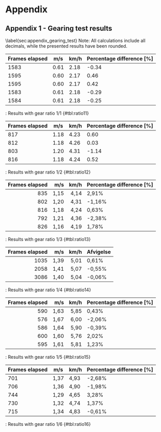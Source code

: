 # Appendix

## Appendix 1 - Gearing test results
\label{sec:appendix_gearing_test}
Note: All calculations include all decimals, while the presented results have been rounded.

| Frames elapsed | m/s  | km/h | Percentage difference [%] |
|----------------|------|------|---------------------------|
| 1583           | 0.61 | 2.18 |                     -0.34 |
| 1595           | 0.60 | 2.17 |                      0.46 |
| 1595           | 0.60 | 2.17 |                      0.42 |
| 1583           | 0.61 | 2.18 |                     -0.29 |
| 1584           | 0.61 | 2.18 |                     -0.25 |
: Results with gear ratio 1/1 {#tbl:ratio11}

| Frames elapsed | m/s  | km/h | Percentage difference [%] |
|----------------|------|------|---------------------------|
| 817           | 1.18 | 4.23 |                      0.60 |
| 812           | 1.18 | 4.26 |                      0.03 |
| 803           | 1.20 | 4.31 |                     -1.14 |
| 816           | 1.18 | 4.24 |                      0.52 |
: Results with gear ratio 1/2 {#tbl:ratio12}

|  Frames elapsed | m/s | km/h | Percentage difference [%] |
|  ------: | ------: | ------: | ------ |
|  835 | 1,15 | 4,14 | 2,91% |
|  802 | 1,20 | 4,31 | -1,16% |
|  816 | 1,18 | 4,24 | 0,63% |
|  792 | 1,21 | 4,36 | -2,38% |
|  826 | 1,16 | 4,19 | 1,78% |
: Results with gear ratio 1/3 {#tbl:ratio13}

|  Frames elapsed | m/s | km/h | Afvigelse |
|  ------: | ------: | ------: | ------ |
|  1035 | 1,39 | 5,01 | 0,61% |
|  2058 | 1,41 | 5,07 | -0,55% |
|  3086 | 1,40 | 5,04 | -0,06% |
: Results with gear ratio 1/4 {#tbl:ratio14}

|  Frames elapsed | m/s | km/h | Percentage difference [%] |
|  ------: | ------: | ------: | ------ |
|  590 | 1,63 | 5,85 | 0,43% |
|  576 | 1,67 | 6,00 | -2,06% |
|  586 | 1,64 | 5,90 | -0,39% |
|  600 | 1,60 | 5,76 | 2,02% |
|  595 | 1,61 | 5,81 | 1,23% |
: Results with gear ratio 1/5 {#tbl:ratio15}

|  Frames elapsed | m/s | km/h | Percentage difference [%] |
|  ------ | ------ | ------ | ------ |
|  701 | 1,37 | 4,93 | -2,68% |
|  706 | 1,36 | 4,90 | -1,98% |
|  744 | 1,29 | 4,65 | 3,28% |
|  730 | 1,32 | 4,74 | 1,37% |
|  715 | 1,34 | 4,83 | -0,61% |
: Results with gear ratio 1/6 {#tbl:ratio16}

